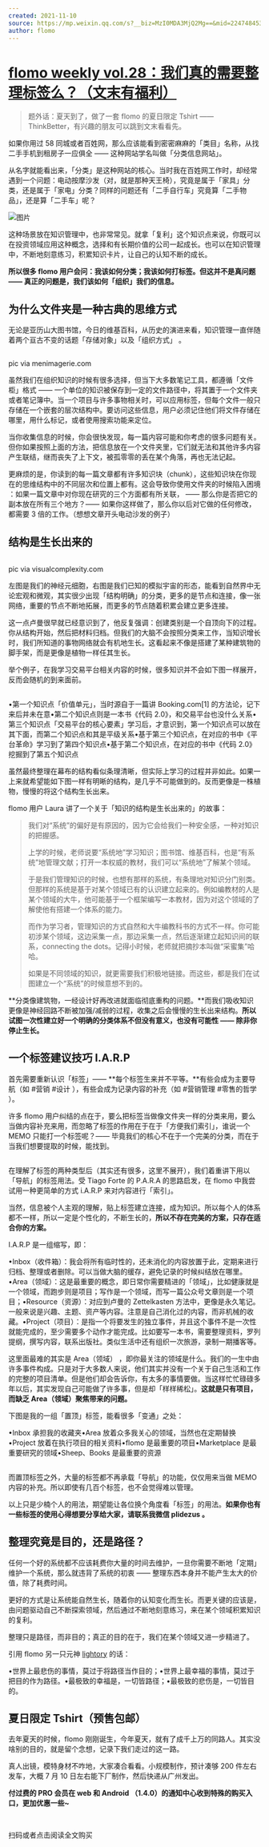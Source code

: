 ```yaml
---
created: 2021-11-10
source: https://mp.weixin.qq.com/s?__biz=MzI0MDA3MjQ2Mg==&mid=2247484538&idx=1&sn=10099ab70dea02272d75203391649b59&chksm=e921261bde56af0d87f7f16393fda4c5a8ef0b34b5f02cce2c4d68deb0a54d0c9eecbb8fad9f#rd
author: flomo
---
```


# [flomo weekly vol.28：我们真的需要整理标签么？（文末有福利）](https://mp.weixin.qq.com/s?__biz=MzI0MDA3MjQ2Mg==&mid=2247484538&idx=1&sn=10099ab70dea02272d75203391649b59&chksm=e921261bde56af0d87f7f16393fda4c5a8ef0b34b5f02cce2c4d68deb0a54d0c9eecbb8fad9f#rd)


> 题外话：夏天到了，做了一套 flomo 的夏日限定 Tshirt —— ThinkBetter，有兴趣的朋友可以跳到文末看看先。

如果你用过 58 同城或者百姓网，那么应该能看到密密麻麻的「类目」名称，从找二手手机到租房子一应俱全 —— 这种网站学名叫做「分类信息网站」。

从名字就能看出来，「分类」是这种网站的核心。当时我在百姓网工作时，却经常遇到一个问题：电动按摩沙发（对，就是那种天王椅），究竟是属于「家具」分类，还是属于「家电」分类？同样的问题还有「二手自行车」究竟算「二手物品」，还是算「二手车」呢？

![图片](https://mmbiz.qpic.cn/mmbiz_png/wDNLH7zcd1NKykq52mSeqt625mWWTnHcj1J7JjFicMy82wVQdZAzakjnPGGqynYXg26uG6tnTgZOlmKMJH8h5lw/640?wx_fmt=png&tp=png&wxfrom=5&wx_lazy=1&wx_co=1)

这种场景放在知识管理中，也非常常见。就拿「复利」这个知识点来说，你既可以在投资领域应用这种概念，选择和有长期价值的公司一起成长。也可以在知识管理中，不断地刻意练习，积累知识卡片，让自己的认知不断的成长。

**所以很多 flomo 用户会问：我该如何分类；我该如何打标签。但这并不是真问题 —— 真正的问题是，我们该如何「组织」我们的信息。**

## **为什么文件夹是一种古典的思维方式**

无论是亚历山大图书馆，今日的维基百科，从历史的演进来看，知识管理一直伴随着两个亘古不变的话题「存储对象」以及「组织方式」 。

![图片](data:image/gif;base64,iVBORw0KGgoAAAANSUhEUgAAAAEAAAABCAYAAAAfFcSJAAAADUlEQVQImWNgYGBgAAAABQABh6FO1AAAAABJRU5ErkJggg==)

pic via menimagerie.com

虽然我们在组织知识的时候有很多选择，但当下大多数笔记工具，都遵循「文件柜」格式 —— 一个单位的知识被保存到一定的文件路径中，将其置于一个文件夹或者笔记簿中。当一个项目与许多事物相关时，可以应用标签，但每个文件一般只存储在一个嵌套的层次结构中。要访问这些信息，用户必须记住他们将文件存储在哪里，用什么标记，或者使用搜索功能来定位。

当你收集信息的时候，你会很快发现，每一篇内容可能和你考虑的很多问题有关。但你如果按照上面的方法，把信息放在一个文件夹里，它们就无法和其他许多内容产生联结，继而丧失了上下文，被孤零零的丢在某个角落，再也无法记起。

更麻烦的是，你读到的每一篇文章都有许多知识块（chunk），这些知识块在你现在的思维结构中的不同层次和位置上都有。这会导致你使用文件夹的时候陷入困境 ：如果一篇文章中对你现在研究的三个方面都有所关联， —— 那么你是否把它的副本放在所有三个地方？—— 如果你这样做了，那么你以后对它做的任何修改，都需要 3 倍的工作。（想想文章开头电动沙发的例子）

## **结构是生长出来的**

![图片](data:image/gif;base64,iVBORw0KGgoAAAANSUhEUgAAAAEAAAABCAYAAAAfFcSJAAAADUlEQVQImWNgYGBgAAAABQABh6FO1AAAAABJRU5ErkJggg==)

pic via visualcomplexity.com

左图是我们的神经元细胞，右图是我们已知的模拟宇宙的形态，能看到自然界中无论宏观和微观，其实很少出现「结构明确」的分类，更多的是节点和连接，像一张网络，重要的节点不断地拓展，而更多的节点随着积累会建立更多连接。

这一点卢曼很早就已经意识到了，他反复强调：创建类别是一个自顶向下的过程。你从结构开始，然后把材料归档。但我们的大脑不会按照分类来工作，当知识增长时，我们所知道的事物网络就会有机地生长。这看起来不像是搭建了某种建筑物的脚手架，而是更像是植物一样任其生长。

举个例子，在我学习交易平台相关内容的时候，很多知识并不会如下图一样展开，反而会随机的到来面前。

![图片](data:image/gif;base64,iVBORw0KGgoAAAANSUhEUgAAAAEAAAABCAYAAAAfFcSJAAAADUlEQVQImWNgYGBgAAAABQABh6FO1AAAAABJRU5ErkJggg==)

•第一个知识点「价值单元」，当时源自于一篇讲 Booking.com\[1\] 的方法论，记下来后并未在意•第二个知识点则是一本书《代码 2.0》，和交易平台也没什么关系•第三个知识点「交易平台的核心要素」学习后，才意识到，第一个知识点可以放在其下面，而第二个知识点和其是平级关系•基于第三个知识点，在对应的书中《平台革命》学习到了第四个知识点•基于第二个知识点，在对应的书中《代码 2.0》挖掘到了第五个知识点

虽然最终整理在幕布的结构看似条理清晰，但实际上学习的过程并非如此。如果一上来就希望能如下图一样有明晰的结构，是几乎不可能做到的。反而更像是一株植物，慢慢的将这个结构生长出来。

flomo 用户 Laura 讲了一个关于「知识的结构是生长出来的」的故事：

> 我们对“系统”的偏好是有原因的，因为它会给我们一种安全感，一种对知识的把握感。
> 
> 上学的时候，老师说要“系统地”学习知识；图书馆、维基百科，也是“有系统”地管理文献；打开一本权威的教材，我们可以“系统地”了解某个领域。  
>   
> 于是我们管理知识的时候，也想有那样的系统，有条理地对知识分门别类。  
> 但那样的系统是基于对某个领域已有的认识建立起来的。例如编教材的人是某个领域的大牛，他可能基于一个框架编写一本教材，因为对这个领域的了解使他有搭建一个体系的能力。  
>   
> 而作为学习者，管理知识的方式自然和大牛编教科书的方式不一样。你可能初涉某个领域，这边采集一点，那边采集一点，然后逐渐建立起知识间的联系，connecting the dots。记得小时候，老师就把摘抄本叫做“采蜜集”哈哈。  
>   
> 如果是不同领域的知识，就更需要我们积极地链接。而这些，都是我们在试图建立一个“系统”的时候意想不到的。

**分类像建筑物，一经设计好再改进就面临彻底重构的问题。**而我们吸收知识更像是神经回路不断被加强/减弱的过程，收集之后会慢慢的生长出来结构。**所以试图一次性建立好一个明确的分类体系不但没有意义，也没有可能性 —— 除非你停止生长。**

## **一个标签建议技巧 I.A.R.P**

首先需要重新认识「标签」—— **每个标签生来并不平等。**有些会成为主要导航（如 #营销 #设计 ），有些会成为记录内容的补充（如 #营销管理 #零售的哲学 ）。

许多 flomo 用户纠结的点在于，要么把标签当做像文件夹一样的分类来用，要么当做内容补充来用，而忽略了标签的作用在于在于「方便我们索引」，谁说一个 MEMO 只能打一个标签呢？—— 毕竟我们的核心不在于一个完美的分类，而在于当我们想要提取的时候，能找到。

![图片](data:image/gif;base64,iVBORw0KGgoAAAANSUhEUgAAAAEAAAABCAYAAAAfFcSJAAAADUlEQVQImWNgYGBgAAAABQABh6FO1AAAAABJRU5ErkJggg==)

在理解了标签的两种类型后（其实还有很多，这里不展开），我们着重讲下用以「导航」的标签用法。受 Tiago Forte 的 P.A.R.A 的思路启发，在 flomo 中我尝试用一种更简单的方式 i.A.R.P 来对内容进行「索引」。

当然，信息被个人主观的理解，贴上标签建立连接，成为知识。所以每个人的体系都不一样，所以一定是个性化的，不断生长的，**所以不存在完美的方案，只存在适合你的方案。**

I.A.R.P 是一组缩写，即：

•Inbox（收件箱）：我会将所有临时性的，还未消化的内容放置于此，定期来进行归档、整理或者删除。可以当做大脑的缓存，避免记录的时候纠结放在哪里。•Area（领域）：这是最重要的概念，即日常你需要精进的「领域」，比如健康就是一个领域，而跑步则是项目；写作是一个领域，而写一篇公众号文章则是一个项目；•Resource（资源）：对应到卢曼的 Zettelkasten 方法中，更像是永久笔记。一般来说是兴趣、主题、资产等内容。注意是自己消化过的内容，而非机械的收藏。•Project（项目）：是指一个将要发生的独立事件，并且这个事件不是一次性就能完成的，至少需要多个动作才能完成。比如要写一本书，需要整理资料，罗列提纲，撰写内容，联系出版社。类似生活中还有组织一次旅游，录制一期播客等。  

这里面最难的其实是 Area（领域） ，即你最关注的领域是什么。我们的一生中由许多事件构成。只是对于大多数人来说，他们其实并没有一个关于自己生活和工作的完整的项目清单。但是他们却会告诉你，有太多的事情要做。当这样忙忙碌碌多年以后，其实发现自己可能做了许多事，但是却「样样稀松」。**这就是只有项目，而缺乏 Area（领域）聚焦带来的问题。**

下图是我的一组「置顶」标签，能看很多「变通」之处：

•Inbox 承担我的收藏夹•Area 放着众多我关心的领域，当然也在定期替换•Project 放着在执行项目的相关资料•flomo 是最重要的项目•Marketplace 是最重要研究的领域•Sheep、Books 是最重要的资源

![图片](data:image/gif;base64,iVBORw0KGgoAAAANSUhEUgAAAAEAAAABCAYAAAAfFcSJAAAADUlEQVQImWNgYGBgAAAABQABh6FO1AAAAABJRU5ErkJggg==)

而置顶标签之外，大量的标签都不再承载「导航」的功能，仅仅用来当做 MEMO 内容的补充。所以即使有几百个标签，也不会觉得难以管理。

以上只是少楠个人的用法，期望能让各位换个角度看「标签」的用法。**如果你也有一些标签的使用心得想要分享给大家，请联系我微信 plidezus 。**

## **整理究竟是目的，还是路径？**

任何一个好的系统都不应该耗费你大量的时间去维护，一旦你需要不断地「定期」维护一个系统，那么就违背了系统的初衷 —— 整理东西本身并不能产生太大的价值，除了耗费时间。

更好的方式是让系统能自然生长，随着你的认知变化而生长。而更关键的应该是，由问题驱动自己不断探索领域，然后通过不断地刻意练习，来在某个领域积累知识的复利。

整理只是路径，而非目的；真正的目的在于，我们在某个领域又进一步精进了。

引用 flomo 另一只元神 [lightory](http://mp.weixin.qq.com/s?__biz=MzAxNDE0MjA2OQ==&mid=2650422721&idx=1&sn=e92d8de3899a54ef70fbdd7f37ceadeb&chksm=839942dbb4eecbcdc96576d2a2260d039c27399cc896c971a19f83737a10d3ae485722758592&scene=21#wechat_redirect) 的话：

•世界上最悲伤的事情，莫过于将路径当作目的；•世界上最幸福的事情，莫过于把目的作为路径。•最极致的幸福是，一切皆路径；•最极致的悲伤是，一切皆目的。  

## **夏日限定 Tshirt（预售包邮）**

去年夏天的时候，flomo 刚刚诞生，今年夏天，就有了成千上万的同路人。其实没啥别的目的，就是留个念想，记录下我们走过的这一路。

真人出镜，模特身材不咋地，大家凑合看看。小规模制作，预计凑够 200 件左右发车，大概 7 月 10 日左右能下厂制作，然后快递从广州发出。

**付过费的 PRO 会员在 web 和 Android （1.4.0）的通知中心收到特殊的购买入口，更加优惠一些~** 

![图片](data:image/gif;base64,iVBORw0KGgoAAAANSUhEUgAAAAEAAAABCAYAAAAfFcSJAAAADUlEQVQImWNgYGBgAAAABQABh6FO1AAAAABJRU5ErkJggg==)

![图片](data:image/gif;base64,iVBORw0KGgoAAAANSUhEUgAAAAEAAAABCAYAAAAfFcSJAAAADUlEQVQImWNgYGBgAAAABQABh6FO1AAAAABJRU5ErkJggg==)

扫码或者点击阅读全文购买
